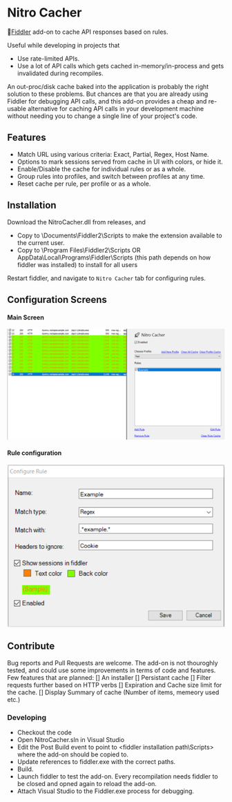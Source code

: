 # Nitro Cacher
🚀[Fiddler](https://www.telerik.com/fiddler) add-on to cache API responses based on rules. 

Useful while developing in projects that
 * Use rate-limited APIs.
 * Use a lot of API calls which gets cached in-memory/in-process and gets invalidated during recompiles.
 
 An out-proc/disk cache baked into the application is probably the right solution to these problems. 
 But chances are that you are already using Fiddler for debugging API calls, and this add-on provides a cheap and re-usable alternative 
 for caching API calls in your development machine without needing you to change a single line of your project's code.
 
 ## Features
  * Match URL using various criteria: Exact, Partial, Regex, Host Name. 
  * Options to mark sessions served from cache in UI with colors, or hide it.
  * Enable/Disable the cache for individual rules or as a whole.
  * Group rules into profiles, and switch between profiles at any time.
  * Reset cache per rule, per profile or as a whole.
 
 ## Installation
 
 Download the NitroCacher.dll from releases, and 
 * Copy to \Documents\Fiddler2\Scripts to make the extension available to the current user.
 * Copy to \Program Files\Fiddler2\Scripts OR AppData\Local\Programs\Fiddler\Scripts (this path depends on how fiddler was installed) to install for all users
 
 Restart fiddler, and navigate to `Nitro Cacher` tab for configuring rules.
 
 ## Configuration Screens
 #### Main Screen
 
 ![Main screen image](ScreenShots/ConfigureNitroCacher.PNG)
 
  #### Rule configuration
 ![Rule configuration image](ScreenShots/ConfigureRule.PNG)
 
 ## Contribute
 Bug reports and Pull Requests are welcome. The add-on is not thouroghly tested, and could use some improvements in terms of code and features.
 Few features that are planned: 
 [] An installer
 [] Persistant cache
 [] Filter requests further based on HTTP verbs
 [] Expiration and Cache size limit for the cache.
 [] Display Summary of cache (Number of items, memeory used etc.)
 
 ### Developing
 * Checkout the code
 * Open NitroCacher.sln in Visual Studio
 * Edit the Post Build event to point to <fiddler installation path\Scripts> where the add-on should be copied to. 
 * Update references to fiddler.exe with the correct paths.
 * Build.
 * Launch fiddler to test the add-on. Every recompilation needs fiddler to be closed and opned again to reload the add-on.
 * Attach Visual Studio to the Fiddler.exe process for debugging.
